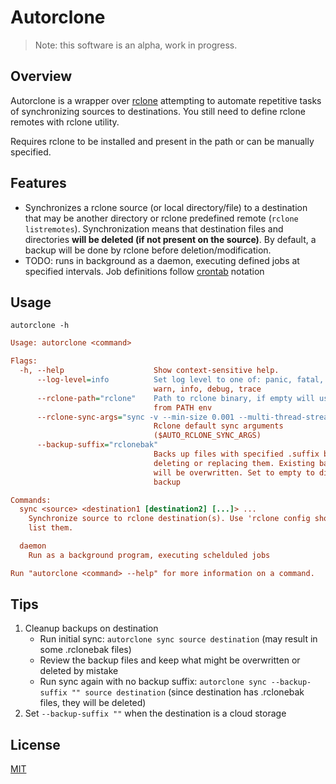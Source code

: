 # Autorclone

> Note: this software is an alpha, work in progress.

## Overview

Autorclone is a wrapper over [rclone](https://rclone.org/) attempting to automate repetitive tasks of synchronizing sources to destinations. You still need to define rclone remotes with rclone utility.

Requires rclone to be installed and present in the path or can be manually specified.

## Features

- Synchronizes a rclone source (or local directory/file) to a destination that may be another directory or rclone predefined remote (`rclone listremotes`). Synchronization means that destination files and directories **will be deleted (if not present on the source)**. By default, a backup will be done by rclone before deletion/modification.
- TODO: runs in background as a daemon, executing defined jobs at specified intervals. Job definitions follow [crontab](https://crontab.guru/) notation

## Usage

`autorclone -h`

```ini
Usage: autorclone <command>

Flags:
  -h, --help                    Show context-sensitive help.
      --log-level=info          Set log level to one of: panic, fatal, error,
                                warn, info, debug, trace
      --rclone-path="rclone"    Path to rclone binary, if empty will use rclone
                                from PATH env
      --rclone-sync-args="sync -v --min-size 0.001 --multi-thread-streams 0 --retries 1 --human-readable --track-renames --links --log-format shortfile"
                                Rclone default sync arguments
                                ($AUTO_RCLONE_SYNC_ARGS)
      --backup-suffix="rclonebak"
                                Backs up files with specified .suffix before
                                deleting or replacing them. Existing backups
                                will be overwritten. Set to empty to disable
                                backup

Commands:
  sync <source> <destination1 [destination2] [...]> ...
    Synchronize source to rclone destination(s). Use 'rclone config show' to
    list them.

  daemon
    Run as a background program, executing schelduled jobs

Run "autorclone <command> --help" for more information on a command.
```

## Tips

1. Cleanup backups on destination
    - Run initial sync: `autorclone sync source destination` (may result in some .rclonebak files)
    - Review the backup files and keep what might be overwritten or deleted by mistake
    - Run sync again with no backup suffix: `autorclone sync --backup-suffix "" source destination` (since destination has .rclonebak files, they will be deleted)
2. Set `--backup-suffix ""` when the destination is a cloud storage

## License

[MIT](./LICENSE.md)
